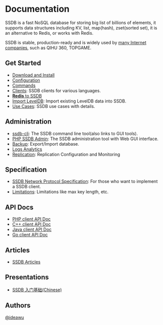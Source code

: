 # Documentation

SSDB is a fast NoSQL database for storing big list of billions of elements, it supports data structures including KV, list, map(hash), zset(sorted set), it is an alternative to Redis, or works with Redis.

SSDB is stable, production-ready and is widely used by [many Internet companies](./users.html), such as QIHU 360, TOPGAME.

## Get Started

* [Download and Install](./install.html)
* [Configuration](./config.html)
* [Commands](./commands/index.html)
* [Clients](./clients.html): SSDB clients for various languages.
* [__Redis__ to SSDB](./redis-to-ssdb.html)
* [Import LevelDB](./leveldb-import.html): Import existing LevelDB data into SSDB.
* [Use Cases](./users.html): SSDB use cases with details.

## Administration

* [ssdb-cli](./ssdb-cli.html): The SSDB command line tool(also links to GUI tools).
* [PHP SSDB Admin](https://github.com/ssdb/phpssdbadmin): The SSDB administration tool with Web GUI interface.
* [Backup](./backup.html): Export/Import database.
* [Logs Analytics](./logs.html)
* [Replication](./replication.html): Replication Configuration and Monitoring

## Specification

* [SSDB Network Protocol Specification](./protocol.html): For those who want to implement a SSDB client.
* [Limitations](./limit.html): Limitations like max key length, etc.

## API Docs

* [PHP client API Doc](./php/index.html)
* [C++ client API Doc](./cpp/index.html)
* [Java client API Doc](./java/index.html)
* [Go client API Doc](./go/index.html)

## Articles

* <a href="http://www.ideawu.com/blog/category/ssdb" target="_blank">SSDB Articles</a>

## Presentations

* <a href="http://ssdb.io/ssdb-get-started.pdf" target="_blank">SSDB 入门基础(Chinese)</a>

## Authors

[@ideawu](http://www.ideawu.com/)
